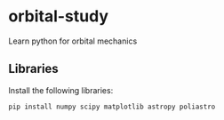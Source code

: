# orbital-study
Learn python for orbital mechanics

## Libraries

Install the following libraries:

```
pip install numpy scipy matplotlib astropy poliastro
```